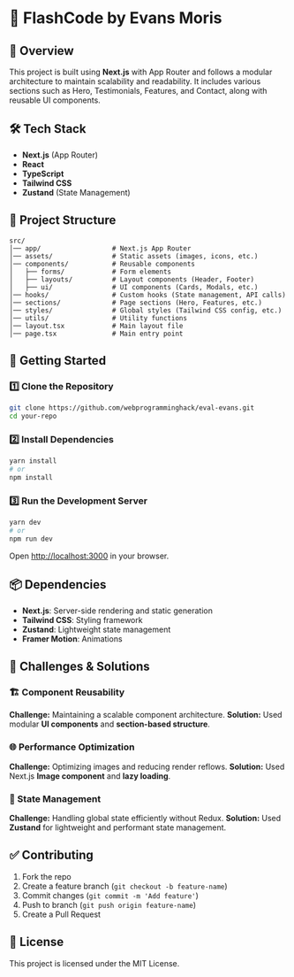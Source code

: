 # 🚀 FlashCode by Evans Moris

## 📌 Overview
This project is built using **Next.js** with App Router and follows a modular architecture to maintain scalability and readability. It includes various sections such as Hero, Testimonials, Features, and Contact, along with reusable UI components.

## 🛠️ Tech Stack
- **Next.js** (App Router)
- **React**
- **TypeScript**
- **Tailwind CSS**
- **Zustand** (State Management)

## 📂 Project Structure
```
src/
│── app/                  # Next.js App Router
│── assets/               # Static assets (images, icons, etc.)
│── components/           # Reusable components
│   ├── forms/            # Form elements
│   ├── layouts/          # Layout components (Header, Footer)
│   ├── ui/               # UI components (Cards, Modals, etc.)
│── hooks/                # Custom hooks (State management, API calls)
│── sections/             # Page sections (Hero, Features, etc.)
│── styles/               # Global styles (Tailwind CSS config, etc.)
│── utils/                # Utility functions
│── layout.tsx            # Main layout file
│── page.tsx              # Main entry point
```

## 🚀 Getting Started
### 1️⃣ Clone the Repository
```sh
git clone https://github.com/webprogramminghack/eval-evans.git
cd your-repo
```

### 2️⃣ Install Dependencies
```sh
yarn install
# or
npm install
```

### 3️⃣ Run the Development Server
```sh
yarn dev
# or
npm run dev
```

Open [http://localhost:3000](http://localhost:3000) in your browser.

## 📦 Dependencies
- **Next.js**: Server-side rendering and static generation
- **Tailwind CSS**: Styling framework
- **Zustand**: Lightweight state management
- **Framer Motion**: Animations

## 🚧 Challenges & Solutions
### 🏗️ Component Reusability
**Challenge:** Maintaining a scalable component architecture.
**Solution:** Used modular **UI components** and **section-based structure**.

### 🌐 Performance Optimization
**Challenge:** Optimizing images and reducing render reflows.
**Solution:** Used Next.js **Image component** and **lazy loading**.

### 🎯 State Management
**Challenge:** Handling global state efficiently without Redux.
**Solution:** Used **Zustand** for lightweight and performant state management.

## ✅ Contributing
1. Fork the repo
2. Create a feature branch (`git checkout -b feature-name`)
3. Commit changes (`git commit -m 'Add feature'`)
4. Push to branch (`git push origin feature-name`)
5. Create a Pull Request

## 📜 License
This project is licensed under the MIT License.

